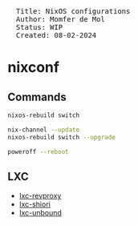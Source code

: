 
<pre>
  Title: NixOS configurations
  Author: Momfer de Mol
  Status: WIP
  Created: 08-02-2024
</pre>

# nixconf

## Commands

```sh
nixos-rebuild switch
```

```sh
nix-channel --update
nixos-rebuild switch --upgrade
```

```sh
poweroff --reboot
```

## LXC

- [lxc-revproxy](./lxc-revproxy/)
- [lxc-shiori](./lxc-shiori/)
- [lxc-unbound](./lxc-unbound/)

